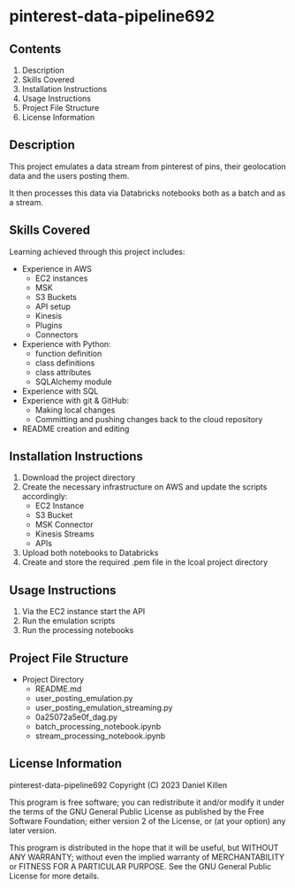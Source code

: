 # pinterest-data-pipeline692

## Contents

 1. Description
 1. Skills Covered
 1. Installation Instructions
 1. Usage Instructions
 1. Project File Structure
 1. License Information

## Description

This project emulates a data stream from pinterest of pins, their geolocation data and the users posting them.

It then processes this data via Databricks notebooks both as a batch and as a stream.

## Skills Covered

Learning achieved through this project includes:
- Experience in AWS
    - EC2 instances
    - MSK
    - S3 Buckets
    - API setup
    - Kinesis
    - Plugins
    - Connectors
- Experience with Python: 
    - function definition
    - class definitions
    - class attributes
    - SQLAlchemy module
- Experience with SQL
- Experience with git & GitHub:
    - Making local changes
    - Committing and pushing changes back to the cloud repository
- README creation and editing

## Installation Instructions

1. Download the project directory
1. Create the necessary infrastructure on AWS and update the scripts accordingly:
    - EC2 Instance
    - S3 Bucket
    - MSK Connector
    - Kinesis Streams
    - APIs
1. Upload both notebooks to Databricks
1. Create and store the required .pem file in the lcoal project directory

## Usage Instructions

1. Via the EC2 instance start the API
1. Run the emulation scripts
1. Run the processing notebooks

## Project File Structure

- Project Directory
    - README.md
    - user_posting_emulation.py
    - user_posting_emulation_streaming.py
    - 0a25072a5e0f_dag.py
    - batch_processing_notebook.ipynb
    - stream_processing_notebook.ipynb

## License Information

pinterest-data-pipeline692
Copyright (C) 2023 Daniel Killen

This program is free software; you can redistribute it and/or modify
it under the terms of the GNU General Public License as published by
the Free Software Foundation; either version 2 of the License, or
(at your option) any later version.

This program is distributed in the hope that it will be useful,
but WITHOUT ANY WARRANTY; without even the implied warranty of
MERCHANTABILITY or FITNESS FOR A PARTICULAR PURPOSE.  See the
GNU General Public License for more details.
